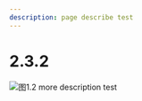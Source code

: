 ```yaml
---
description: page describe test
---
```


# 2.3.2



![&#x56FE;1.2 more description test](https://www.bitbybitbook.com/figures/chapter1/bitbybit1-2_readymade-custommade.png)

